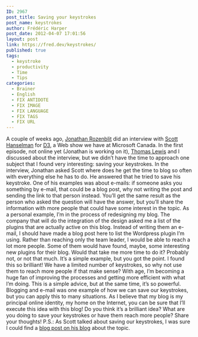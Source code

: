 ```yaml
---
ID: 2967
post_title: Saving your keystrokes
post_name: keystrokes
author: Frédéric Harper
post_date: 2012-04-07 17:01:56
layout: post
link: https://fred.dev/keystrokes/
published: true
tags:
  - keystroke
  - productivity
  - Time
  - Tips
categories:
  - Brainer
  - English
  - FIX ANTIDOTE
  - FIX IMAGE
  - FIX LANGUAGE
  - FIX TAGS
  - FIX URL
---
```

A couple of weeks ago, <a href="https://jrozenblit.ca/" target="_blank" rel="noopener noreferrer">Jonathan Rozenblit</a> did an interview with <a href="https://www.hanselman.com/blog/" target="_blank" rel="noopener noreferrer">Scott Hanselman</a> for <a href="https://blogs.msdn.com/b/cdndevs/p/d3.aspx" target="_blank" rel="noopener noreferrer">D3</a>, a Web show we have at Microsoft Canada. In the first episode, not online yet (Jonathan is working on it), [Thomas Lewis][1] and I discussed about the interview, but we didn’t have the time to approach one subject that I found very interesting: saving your keystrokes. In the interview, Jonathan asked Scott where does he get the time to blog so often with everything else he has to do. He answered that he tried to save his keystroke. One of his examples was about e-mails: if someone asks you something by e-mail, that could be a blog post, why not writing the post and sending the link to that person instead. You’ll get the same result as the person who asked the question will have the answer, but you’ll share the information with more people that could have some interest in the topic. As a personal example, I’m in the process of redesigning my blog. The company that will do the integration of the design asked me a list of the plugins that are actually active on this blog. Instead of writing them an e-mail, I should have made a blog post here to list the Wordpress plugin I’m using. Rather than reaching only the team leader, I would be able to reach a lot more people. Some of them would have found, maybe, some interesting new plugins for their blog. Would that take me more time to do it? Probably not, or not that much. It’s a simple example, but you got the point. I found this so brilliant! We have a limited number of keystrokes, so why not use them to reach more people if that make sense? With age, I’m becoming a huge fan of improving the processes and getting more efficient with what I’m doing. This is a simple advice, but at the same time, it’s so powerful. Blogging and e-mail was one example of how we can save our keystrokes, but you can apply this to many situations. As I believe that my blog is my principal online identity, my home on the Internet, you can be sure that I’ll execute this idea with this blog! Do you think it’s a brilliant idea? What are you doing to save your keystrokes or have them reach more people? Share your thoughts! P.S.: As Scott talked about saving our keystrokes, I was sure I could find a <a href="https://www.hanselman.com/blog/DoTheyDeserveTheGiftOfYourKeystrokes.aspx" target="_blank" rel="noopener noreferrer">blog post on his blog</a> about the topic.

 [1]: https://asimplepixel.tumblr.com/